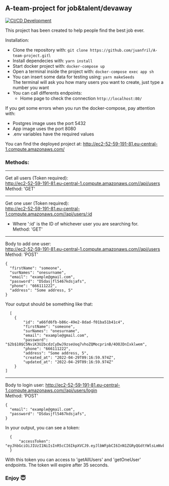 ## A-team-project for job&talent/devaway

[![CI/CD Development](https://github.com/juanfril/A-team-project/actions/workflows/development.yml/badge.svg)](https://github.com/juanfril/A-team-project/actions/workflows/development.yml)

This project has been created to help people find the best job ever.

Installation:

- Clone the repository with:
  `git clone https://github.com/juanfril/A-team-project.git`\
- Install dependecies with:
  `yarn install`
- Start docker project with:
  `docker-compose up`
- Open a terminal inside the project with:
  `docker-compose exec app sh`
- You can insert some data for testing using:
  `yarn makeSeeds` </br>
  The terminal will ask you how many users you want to create, just type a number you want
- You can call differents endpoints:
  - Home page to check the connection
    `http://localhost:80/`

If you get some errors when you run the docker-compose, pay attention with:

- Postgres image uses the port 5432
- App image uses the port 8080
- .env variables have the required values

You can find the deployed project at: http://ec2-52-59-191-81.eu-central-1.compute.amazonaws.com/

### Methods:

---

Get all users (Token required): <br/>
http://ec2-52-59-191-81.eu-central-1.compute.amazonaws.com//api/users<br/>
Method: 'GET'

---

Get one user (Token required): <br/>
http://ec2-52-59-191-81.eu-central-1.compute.amazonaws.com//api/users/:id<br/>
 - Where ':id' is the ID of whichever user you are searching for.<br/>
Method: 'GET'
---

Body to add one user:<br/>
http://ec2-52-59-191-81.eu-central-1.compute.amazonaws.com//api/users<br/>
Method: 'POST'

```
{
  "firstName": "someone",
  "surNames": "onesurname",
  "email": "example@gmail.com",
  "password": "DSdasjfl5467kdsjafs",
  "phone": "666111222",
  "address": "Some address, 5"
}
```

Your output should be something like that:

```
  [
	{
		"id": "a66fd6fb-b86c-49e2-8dad-f01ba51b41c4",
		"firstName": "someone",
		"surNames": "onesurname",
		"email": "example@gmail.com",
		"password": "$2b$10$C5NviK3U2bcdzCyDwJ9zseUoq7vhoZQMocprinB/4OOJDnIxklwem",
		"phone": "666111222",
		"address": "Some address, 5",
		"created_at": "2022-04-29T09:16:59.974Z",
		"updated_at": "2022-04-29T09:16:59.974Z"
	}
]
```

---

Body to login user:
http://ec2-52-59-191-81.eu-central-1.compute.amazonaws.com//api/users/login<br/>
Method: 'POST'

```
{
  "email": "example@gmail.com",
  "password": "DSdasjfl5467kdsjafs",
}
```

In your output, you can see a token:

```
  {
	  "accessToken": "eyJhbGciOiJIUzI1NiIsInR5cCI6IkpXVCJ9.eyJlbWFpbCI6InN1ZGRyQGdtYWlsLmNvbSIsInBhc3N3b3JkIjoiM2VkUTJXIiwiaWF0IjoxNjUxNTcwNTI4LCJleHAiOjE2NTE1NzA1NjN9.vTCQGPs2IQ9zFHu2H2pczR6oPiKvMSxS459YmtaCM5Q"
  }
```

With this token you can access to 'getAllUsers' and 'getOneUser' endpoints. The token will expire after 35 seconds.

### Enjoy 😇

